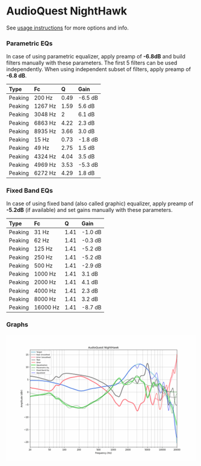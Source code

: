 # AudioQuest NightHawk
See [usage instructions](https://github.com/jaakkopasanen/AutoEq#usage) for more options and info.

### Parametric EQs
In case of using parametric equalizer, apply preamp of **-6.8dB** and build filters manually
with these parameters. The first 5 filters can be used independently.
When using independent subset of filters, apply preamp of **-6.8 dB**.

| Type    | Fc      |    Q | Gain    |
|:--------|:--------|:-----|:--------|
| Peaking | 200 Hz  | 0.49 | -6.5 dB |
| Peaking | 1267 Hz | 1.59 | 5.6 dB  |
| Peaking | 3048 Hz | 2    | 6.1 dB  |
| Peaking | 6863 Hz | 4.22 | 2.3 dB  |
| Peaking | 8935 Hz | 3.66 | 3.0 dB  |
| Peaking | 15 Hz   | 0.73 | -1.8 dB |
| Peaking | 49 Hz   | 2.75 | 1.5 dB  |
| Peaking | 4324 Hz | 4.04 | 3.5 dB  |
| Peaking | 4969 Hz | 3.53 | -5.3 dB |
| Peaking | 6272 Hz | 4.29 | 1.8 dB  |

### Fixed Band EQs
In case of using fixed band (also called graphic) equalizer, apply preamp of **-5.2dB**
(if available) and set gains manually with these parameters.

| Type    | Fc       |    Q | Gain    |
|:--------|:---------|:-----|:--------|
| Peaking | 31 Hz    | 1.41 | -1.0 dB |
| Peaking | 62 Hz    | 1.41 | -0.3 dB |
| Peaking | 125 Hz   | 1.41 | -5.2 dB |
| Peaking | 250 Hz   | 1.41 | -5.2 dB |
| Peaking | 500 Hz   | 1.41 | -2.9 dB |
| Peaking | 1000 Hz  | 1.41 | 3.1 dB  |
| Peaking | 2000 Hz  | 1.41 | 4.1 dB  |
| Peaking | 4000 Hz  | 1.41 | 2.3 dB  |
| Peaking | 8000 Hz  | 1.41 | 3.2 dB  |
| Peaking | 16000 Hz | 1.41 | -8.7 dB |

### Graphs
![](./AudioQuest%20NightHawk.png)